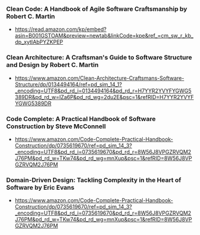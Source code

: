 ### Clean Code: A Handbook of Agile Software Craftsmanship by Robert C. Martin
- https://read.amazon.com/kp/embed?asin=B001GSTOAM&preview=newtab&linkCode=kpe&ref_=cm_sw_r_kb_dp_xytIAbPYZKPEP

### Clean Architecture: A Craftsman's Guide to Software Structure and Design by Robert C. Martin
- https://www.amazon.com/Clean-Architecture-Craftsmans-Software-Structure/dp/0134494164/ref=pd_sim_14_1?_encoding=UTF8&pd_rd_i=0134494164&pd_rd_r=H7YYR2YVYFYGWG5389DR&pd_rd_w=IZa6P&pd_rd_wg=2du2E&psc=1&refRID=H7YYR2YVYFYGWG5389DR

### Code Complete: A Practical Handbook of Software Construction by Steve McConnell
- https://www.amazon.com/Code-Complete-Practical-Handbook-Construction/dp/0735619670/ref=pd_sim_14_3?_encoding=UTF8&pd_rd_i=0735619670&pd_rd_r=8W56J8VPGZRVQM2J76PM&pd_rd_w=TKw74&pd_rd_wg=mnXup&psc=1&refRID=8W56J8VPGZRVQM2J76PM

### Domain-Driven Design: Tackling Complexity in the Heart of Software by Eric Evans
- https://www.amazon.com/Code-Complete-Practical-Handbook-Construction/dp/0735619670/ref=pd_sim_14_3?_encoding=UTF8&pd_rd_i=0735619670&pd_rd_r=8W56J8VPGZRVQM2J76PM&pd_rd_w=TKw74&pd_rd_wg=mnXup&psc=1&refRID=8W56J8VPGZRVQM2J76PM
